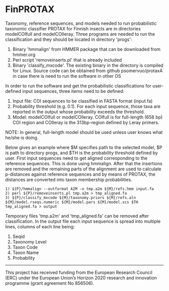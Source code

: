 # FinPROTAX

Taxonomy, reference sequences, and models needed to run probabilistic taxonomic classifier PROTAX for Finnish insects are in directories modelCOIfull and modelCOIleray. Three programs are needed to run the classification and they should be located in directory 'progs':

1) Binary 'hmmalign' from HMMER package that can be downloaded from hmmer.org
2) Perl script 'removeinserts.pl' that is already included
3) Binary 'classify_mxcode'. The existing binary in the directory is compiled for Linux. Source code can be obtained from github psomervuo/protaxA in case there is need to run the software in other OS

In order to run the software and get the probabilistic classifications for user-defined input sequences, three items need to be defined:

1) Input file: COI sequences to be classified in FASTA format (input.fa)
2) Probability threshold (e.g. 0.1). For each input sequence, those taxa are reported in the output whose probability exceeds the threshold.
3) Model: modelCOIfull or modelCOIleray. COIfull is for full-length (658 bp) COI region and COIleray is the 313bp-region defined by Leray primers.

NOTE: In general, full-length model should be used unless user knows what he/she is doing.

Below gives an example where $M specifies path to the selected model, $P is path to directory progs, and $TH is the probability threshold defined by user.
First input sequences need to get aligned corresponding to the reference sequences. This is done using hmmalign. After that the insertions are removed and the remaining parts of the alignment are used to calculate p-distances against reference sequences and by means of PROTAX, the distances are converted into taxon membership probabilities.

```
1) ${P}/hmmalign --outformat A2M -o tmp.a2m ${M}/refs.hmm input.fa
2) perl ${P}/removeinserts.pl tmp.a2m > tmp_aligned.fa
3) ${P}/classify_mxcode ${M}/taxonomy.priors ${M}/refs.aln ${M}/model.rseqs.numeric ${M}/model.pars ${M}/model.scs $TH tmp_aligned.fa > output
```

Temporary files 'tmp.a2m' and 'tmp_aligned.fa' can be removed after classification.
In the output file each input sequence is spread into multiple lines, columns of each line being:

1) Seqid
2) Taxonomy Level
3) Taxon Code
4) Taxon Name
5) Probability

---

This project has received funding from the European Research Council (ERC) under the European Union’s Horizon 2020 research and innovation programme (grant agreement No 856506).
